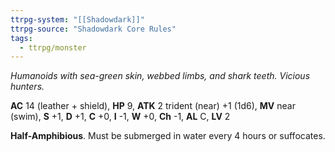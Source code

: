 ```yaml
---
ttrpg-system: "[[Shadowdark]]"
ttrpg-source: "Shadowdark Core Rules"
tags:
  - ttrpg/monster
---
```


_Humanoids with sea-green skin, webbed limbs, and shark teeth. Vicious hunters._

**AC** 14 (leather + shield), **HP** 9, **ATK** 2 trident (near) +1 (1d6), **MV** near (swim), **S** +1, **D** +1, **C** +0, **I** -1, **W** +0, **Ch** -1, **AL** C, **LV** 2

**Half-Amphibious**. Must be submerged in water every 4 hours or suffocates.

